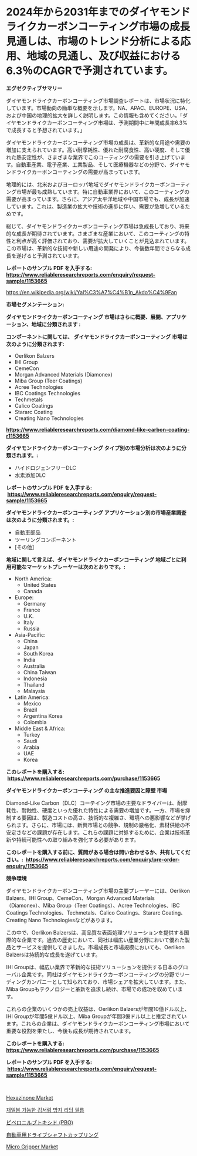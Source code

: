 <p><h1>2024年から2031年までのダイヤモンドライクカーボンコーティング市場の成長見通しは、市場のトレンド分析による応用、地域の見通し、及び収益における6.3％のCAGRで予測されています。</h1></p><p><strong>エグゼクティブサマリー</strong></p>
<p><p>ダイヤモンドライクカーボンコーティング市場調査レポートは、市場状況に特化しています。市場動向の簡単な概要を示します。NA、APAC、EUROPE、USA、および中国の地理的拡大を詳しく説明します。この情報も含めてください。「ダイヤモンドライクカーボンコーティング市場は、予測期間中に年間成長率6.3%で成長すると予想されています。」</p><p>ダイヤモンドライクカーボンコーティング市場の成長は、革新的な用途や需要の増加に支えられています。高い耐摩耗性、優れた耐腐食性、高い硬度、そして優れた熱安定性が、さまざまな業界でこのコーティングの需要を引き上げています。自動車産業、電子産業、工業製品、そして医療機器などの分野で、ダイヤモンドライクカーボンコーティングの需要が高まっています。</p><p>地理的には、北米およびヨーロッパ地域でダイヤモンドライクカーボンコーティング市場が最も成熟しています。特に自動車業界において、このコーティングの需要が高まっています。さらに、アジア太平洋地域や中国市場でも、成長が加速しています。これは、製造業の拡大や技術の進歩に伴い、需要が急増しているためです。</p><p>総じて、ダイヤモンドライクカーボンコーティング市場は急成長しており、将来的な成長が期待されています。さまざまな産業において、このコーティングの特性と利点が高く評価されており、需要が拡大していくことが見込まれています。この市場は、革新的な技術や新しい用途の開発により、今後数年間でさらなる成長を遂げると予測されています。</p></p>
<p><strong>レポートのサンプル PDF を入手する: <a href="https://www.reliableresearchreports.com/enquiry/request-sample/1153665">https://www.reliableresearchreports.com/enquiry/request-sample/1153665</a></strong></p>
<p><a href="https://en.wikipedia.org/wiki/Yal%C3%A7%C4%B1n_Akdo%C4%9Fan">https://en.wikipedia.org/wiki/Yal%C3%A7%C4%B1n_Akdo%C4%9Fan</a></p>
<p><strong>市場セグメンテーション:</strong></p>
<p><strong> ダイヤモンドライクカーボンコーティング 市場はさらに概要、展開、アプリケーション、地域に分類されます :</strong></p>
<p><strong>コンポーネントに関しては、 ダイヤモンドライクカーボンコーティング 市場は次のように分類されます: &nbsp;</strong></p>
<p><ul><li>Oerlikon Balzers</li><li>IHI Group</li><li>CemeCon</li><li>Morgan Advanced Materials (Diamonex)</li><li>Miba Group (Teer Coatings)</li><li>Acree Technologies</li><li>IBC Coatings Technologies</li><li>Techmetals</li><li>Calico Coatings</li><li>Stararc Coating</li><li>Creating Nano Technologies</li></ul></p>
<p><strong><a href="https://www.reliableresearchreports.com/diamond-like-carbon-coating-r1153665">https://www.reliableresearchreports.com/diamond-like-carbon-coating-r1153665</a></strong></p>
<p><strong> ダイヤモンドライクカーボンコーティング タイプ別の市場分析は次のように分類されます。:</strong></p>
<p><ul><li>ハイドロジェンフリーDLC</li><li>水素添加DLC</li></ul></p>
<p><strong>レポートのサンプル PDF を入手する: &nbsp;<a href="https://www.reliableresearchreports.com/enquiry/request-sample/1153665">https://www.reliableresearchreports.com/enquiry/request-sample/1153665</a></strong></p>
<p><strong> ダイヤモンドライクカーボンコーティング アプリケーション別の市場産業調査は次のように分類されます。:</strong></p>
<p><ul><li>自動車部品</li><li>ツーリングコンポーネント</li><li>[その他]</li></ul></p>
<p><strong>地域に関して言えば、ダイヤモンドライクカーボンコーティング 地域ごとに利用可能なマーケットプレーヤーは次のとおりです。:</strong></p>
<p><ul>
    <li>
        North America:
        <ul>
            <li>United States</li>
            <li>Canada</li>
        </ul>
    </li>
    <li>
        Europe:
        <ul>
            <li>Germany</li>
            <li>France</li>
            <li>U.K.</li>
            <li>Italy</li>
            <li>Russia</li>
        </ul>
    </li>
    <li>
        Asia-Pacific:
        <ul>
            <li>China</li>
            <li>Japan</li>
            <li>South Korea</li>
            <li>India</li>
            <li>Australia</li>
            <li>China Taiwan</li>
            <li>Indonesia</li>
            <li>Thailand</li>
            <li>Malaysia</li>
        </ul>
    </li>
    <li>
        Latin America:
        <ul>
            <li>Mexico</li>
            <li>Brazil</li>
            <li>Argentina Korea</li>
            <li>Colombia</li>
        </ul>
    </li>
    <li>
        Middle East & Africa:
        <ul>
            <li>Turkey</li>
            <li>Saudi</li>
            <li>Arabia</li>
            <li>UAE</li>
            <li>Korea</li>
        </ul>
    </li>
    </ul></p>
<p><strong>このレポートを購入する: &nbsp;<a href="https://www.reliableresearchreports.com/purchase/1153665">https://www.reliableresearchreports.com/purchase/1153665</a></strong></p>
<p><strong>ダイヤモンドライクカーボンコーティング の主な推進要因と障壁 市場</strong></p>
<p><p>Diamond-Like Carbon（DLC）コーテイング市場の主要なドライバーは、耐摩耗性、耐蝕性、硬度といった優れた特性による需要の増加です。一方、市場を抑制する要因は、製造コストの高さ、技術的な複雑さ、環境への悪影響などが挙げられます。さらに、市場には、新興市場との競争、規制の厳格化、素材供給の不安定さなどの課題が存在します。これらの課題に対処するために、企業は技術革新や持続可能性への取り組みを強化する必要があります。</p></p>
<p><strong>このレポートを購入する前に、質問がある場合は問い合わせるか、共有してください。:&nbsp; <a href="https://www.reliableresearchreports.com/enquiry/pre-order-enquiry/1153665">https://www.reliableresearchreports.com/enquiry/pre-order-enquiry/1153665</a></strong></p>
<p><strong>競争環境</strong></p>
<p><p>ダイヤモンドライクカーボンコーティング市場の主要プレーヤーには、Oerlikon Balzers、IHI Group、CemeCon、Morgan Advanced Materials（Diamonex）、Miba Group（Teer Coatings）、Acree Technologies、IBC Coatings Technologies、Techmetals、Calico Coatings、Stararc Coating、Creating Nano Technologiesなどがあります。 </p><p>この中で、Oerlikon Balzersは、高品質な表面処理ソリューションを提供する国際的な企業です。過去の歴史において、同社は幅広い産業分野において優れた製品とサービスを提供してきました。市場成長と市場規模においても、Oerlikon Balzersは持続的な成長を遂げています。</p><p>IHI Groupは、幅広い業界で革新的な技術ソリューションを提供する日本のグローバル企業です。同社はダイヤモンドライクカーボンコーティングの分野でリーディングカンパニーとして知られており、市場シェアを拡大しています。また、Miba Groupもテクノロジーと革新を追求し続け、市場での成功を収めています。</p><p>これらの企業のいくつかの売上収益は、Oerlikon Balzersが年間10億ドル以上、IHI Groupが年間5億ドル以上、Miba Groupが年間3億ドル以上と推定されています。これらの企業は、ダイヤモンドライクカーボンコーティング市場において重要な役割を果たし、今後も成長が期待されています。</p></p>
<p><strong>このレポートを購入する: &nbsp; <a href="https://www.reliableresearchreports.com/purchase/1153665">https://www.reliableresearchreports.com/purchase/1153665</a></strong></p>
<p><strong>レポートのサンプル PDF を入手する: &nbsp;<a href="https://www.reliableresearchreports.com/enquiry/request-sample/1153665">https://www.reliableresearchreports.com/enquiry/request-sample/1153665</a></strong><strong></strong></p>
<p>&nbsp;</p>
<p><p><a href="https://github.com/mateobossinovero/Market-Research-Report-List-1/blob/main/hexazinone-market.md">Hexazinone Market</a></p><p><a href="https://github.com/joyliyu/Market-Research-Report-List-1/blob/main/4139397140279.md">재밀봉 가능한 김서림 방지 리딩 필름</a></p><p><a href="https://github.com/MosesSpinka1914/Market-Research-Report-List-2/blob/main/7799568134947.md">ピペロニルブトキシド (PBO)</a></p><p><a href="https://medium.com/@colbu56546/2024%E5%B9%B4%E3%81%8B%E3%82%892031%E5%B9%B4%E3%81%BE%E3%81%A7%E3%81%AE%E8%87%AA%E5%8B%95%E8%BB%8A%E7%94%A8%E3%83%89%E3%83%A9%E3%82%A4%E3%83%96%E3%82%B7%E3%83%A3%E3%83%95%E3%83%88%E3%82%AB%E3%83%83%E3%83%97%E3%83%AA%E3%83%B3%E3%82%B0%E5%B8%82%E5%A0%B4%E3%81%AE%E6%96%B0%E8%88%88%E3%83%88%E3%83%AC%E3%83%B3%E3%83%89%E3%81%A8%E5%B0%86%E6%9D%A5%E3%81%AE%E5%B1%95%E6%9C%9B-c3ae8996d96b">自動車用ドライブシャフトカップリング</a></p><p><a href="https://issuu.com/reportprime-2/docs/micro-gripper-market-size-2030.pptx">Micro Gripper Market</a></p></p>